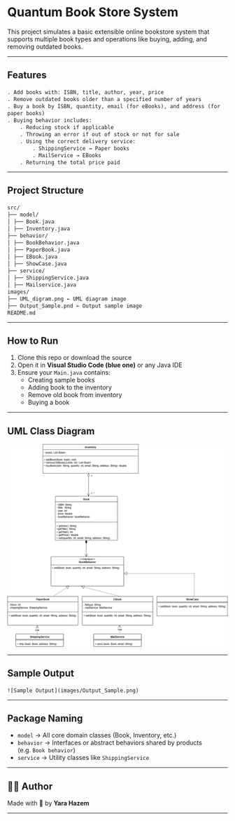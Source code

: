 # Quantum Book Store System

This project simulates a basic extensible online bookstore system that supports multiple book types and operations like buying, adding, and removing outdated books.

---

## Features
    . Add books with: ISBN, title, author, year, price
    . Remove outdated books older than a specified number of years
    . Buy a book by ISBN, quantity, email (for eBooks), and address (for paper books)
    . Buying behavior includes:
        . Reducing stock if applicable
        . Throwing an error if out of stock or not for sale
        . Using the correct delivery service:
            . ShippingService → Paper books
            . MailService → EBooks
        . Returning the total price paid

---

## Project Structure
    src/
    ├── model/
    │ ├── Book.java
    │ ├── Inventory.java
    ├── behavior/
    │ ├── BookBehavior.java
    │ ├── PaperBook.java
    │ ├── EBook.java
    │ ├── ShowCase.java
    ├── service/
    │ ├── ShippingService.java
    │ ├── Mailservice.java
    images/
    ├── UML_digram.png ← UML diagram image
    ├── Output_Sample.pnd ← Output sample image
    README.md


---

## How to Run

1. Clone this repo or download the source
2. Open it in **Visual Studio Code (blue one)** or any Java IDE
3. Ensure your `Main.java` contains:
   - Creating sample books
   - Adding book to the inventory
   - Remove old book from inventory
   - Buying a book

---

## UML Class Diagram

  ![UML Diagram](images/UML_digram.png)

  ---

## Sample Output
    ![Sample Output](images/Output_Sample.png)

---

## Package Naming

  - `model` → All core domain classes (Book, Inventory, etc.)
  - `behavior` → Interfaces or abstract behaviors shared by products  
     (e.g. `Book behavior`)
  - `service` → Utility classes like `ShippingService`

---

## 👩‍💻 Author

Made with 💙 by **Yara Hazem**

---
